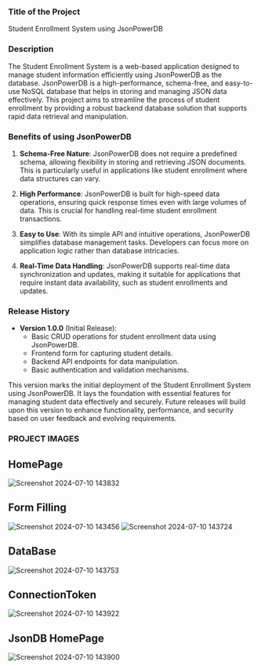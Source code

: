 ### Title of the Project
Student Enrollment System using JsonPowerDB

### Description
The Student Enrollment System is a web-based application designed to manage student information efficiently using JsonPowerDB as the database. JsonPowerDB is a high-performance, schema-free, and easy-to-use NoSQL database that helps in storing and managing JSON data effectively. This project aims to streamline the process of student enrollment by providing a robust backend database solution that supports rapid data retrieval and manipulation.

### Benefits of using JsonPowerDB
1. **Schema-Free Nature**: JsonPowerDB does not require a predefined schema, allowing flexibility in storing and retrieving JSON documents. This is particularly useful in applications like student enrollment where data structures can vary.
   
2. **High Performance**: JsonPowerDB is built for high-speed data operations, ensuring quick response times even with large volumes of data. This is crucial for handling real-time student enrollment transactions.

3. **Easy to Use**: With its simple API and intuitive operations, JsonPowerDB simplifies database management tasks. Developers can focus more on application logic rather than database intricacies.

4. **Real-Time Data Handling**: JsonPowerDB supports real-time data synchronization and updates, making it suitable for applications that require instant data availability, such as student enrollments and updates.

### Release History
- **Version 1.0.0** (Initial Release):
  - Basic CRUD operations for student enrollment data using JsonPowerDB.
  - Frontend form for capturing student details.
  - Backend API endpoints for data manipulation.
  - Basic authentication and validation mechanisms.

This version marks the initial deployment of the Student Enrollment System using JsonPowerDB. It lays the foundation with essential features for managing student data effectively and securely. Future releases will build upon this version to enhance functionality, performance, and security based on user feedback and evolving requirements.
### PROJECT IMAGES
## HomePage
![Screenshot 2024-07-10 143832](https://github.com/Prashanth980/Micro-Project-Work/assets/147155314/f7301c2d-8ccd-4ced-847a-c001f9d7efc4)
## Form Filling
![Screenshot 2024-07-10 143456](https://github.com/Prashanth980/Micro-Project-Work/assets/147155314/47fb8fa3-31af-4ea0-b75d-3f0997e2a544)
![Screenshot 2024-07-10 143724](https://github.com/Prashanth980/Micro-Project-Work/assets/147155314/c96da98e-4b54-439d-9d9d-0315e8da27cd)
## DataBase
![Screenshot 2024-07-10 143753](https://github.com/Prashanth980/Micro-Project-Work/assets/147155314/f85645e5-9273-4366-885f-4d712e2b55c9)
## ConnectionToken
![Screenshot 2024-07-10 143922](https://github.com/Prashanth980/Micro-Project-Work/assets/147155314/c8826d1f-6c94-4a63-ba7c-e1a92c6fb2eb)
## JsonDB HomePage
![Screenshot 2024-07-10 143900](https://github.com/Prashanth980/Micro-Project-Work/assets/147155314/0eae2927-5df2-4781-810d-14958e5eab13)

